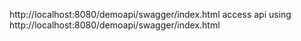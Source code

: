 http://localhost:8080/demoapi/swagger/index.html
access api using http://localhost:8080/demoapi/swagger/index.html